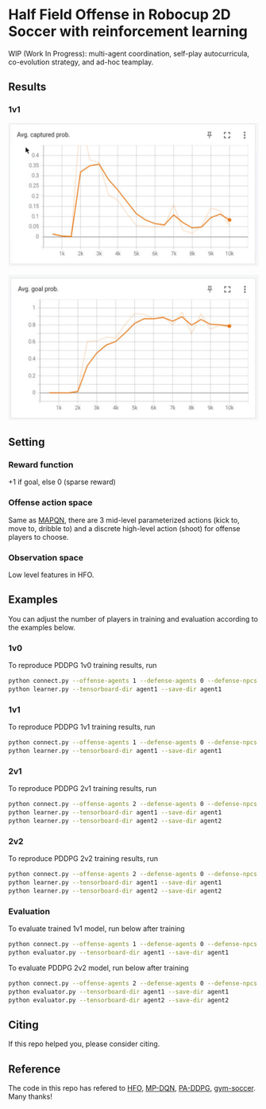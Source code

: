 # Half Field Offense in Robocup 2D Soccer with reinforcement learning

WIP (Work In Progress): multi-agent coordination, self-play autocurricula, co-evolution strategy, and ad-hoc teamplay.

## Results

### 1v1
  
  ![](figs/1v1captured.png)

  ![](figs/1v1goal.png)

## Setting

### Reward function
+1 if goal, else 0 (sparse reward)

### Offense action space

Same as [MAPQN](https://arxiv.org/abs/1903.04959), there are 3 mid-level parameterized actions (kick to, move to, dribble to)
 and a discrete high-level action (shoot) for offense players to choose.

### Observation space

Low level features in HFO.

## Examples

You can adjust the number of players in training and evaluation according to the examples below.

### 1v0

To reproduce PDDPG 1v0 training results, run
```bash
python connect.py --offense-agents 1 --defense-agents 0 --defense-npcs 1 --server-port 6000
python learner.py --tensorboard-dir agent1 --save-dir agent1
```

### 1v1

To reproduce PDDPG 1v1 training results, run
```bash
python connect.py --offense-agents 1 --defense-agents 0 --defense-npcs 1 --server-port 6000
python learner.py --tensorboard-dir agent1 --save-dir agent1
```

### 2v1

To reproduce PDDPG 2v1 training results, run
```bash
python connect.py --offense-agents 2 --defense-agents 0 --defense-npcs 1 --server-port 6000
python learner.py --tensorboard-dir agent1 --save-dir agent1
python learner.py --tensorboard-dir agent2 --save-dir agent2
```

### 2v2

To reproduce PDDPG 2v2 training results, run
```bash
python connect.py --offense-agents 2 --defense-agents 0 --defense-npcs 2 --server-port 6000
python learner.py --tensorboard-dir agent1 --save-dir agent1
python learner.py --tensorboard-dir agent2 --save-dir agent2
```

### Evaluation

To evaluate trained 1v1 model, run below after training
```bash
python connect.py --offense-agents 1 --defense-agents 0 --defense-npcs 1 --server-port 6000
python evaluator.py --tensorboard-dir agent1 --save-dir agent1
```

To evaluate PDDPG 2v2 model, run below after training
```bash
python connect.py --offense-agents 2 --defense-agents 0 --defense-npcs 2 --server-port 6000
python evaluator.py --tensorboard-dir agent1 --save-dir agent1
python evaluator.py --tensorboard-dir agent2 --save-dir agent2
```

## Citing

If this repo helped you, please consider citing.

## Reference

The code in this repo has refered to [HFO](https://github.com/LARG/HFO),
[MP-DQN](https://github.com/cycraig/MP-DQN), 
[PA-DDPG](https://arxiv.org/abs/1511.04143),
[gym-soccer](https://github.com/openai/gym-soccer). Many thanks!
